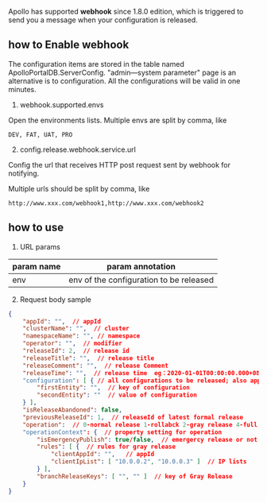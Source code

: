 Apollo has supported  **webhook** since 1.8.0 edition, which is triggered to send you a message when your configuration is released.

## how to Enable webhook

The configuration items are stored in the table named ApolloPortalDB.ServerConfig. "admin—system parameter" page is an alternative is to configuration. All the configurations will be valid in one minutes.

1. webhook.supported.envs

Open the environments lists. Multiple envs are split by comma, like

```
DEV, FAT, UAT, PRO
```

2. config.release.webhook.service.url

Config the url that receives HTTP post request sent by webhook for notifying.

Multiple urls should be split by comma, like
```
http://www.xxx.com/webhook1,http://www.xxx.com/webhook2
```

## how to use

1. URL params

param name    | param annotation
--- | ---
 env   | env of the configuration to be released

2. Request body sample

```json
{
    "appId": "",  // appId
    "clusterName": "",  // cluster
    "namespaceName": "", // namespace
    "operator": "",  // modifier
    "releaseId": 2,  // release id
    "releaseTitle": "",  // release title 
    "releaseComment": "",  // release Comment
    "releaseTime": "",  // release time  eg：2020-01-01T00:00:00.000+0800
    "configuration": [ { // all configurations to be released; also applys to gray release
        "firstEntity": "",  // key of configuration
        "secondEntity": ""  // value of configuration
    } ],
    "isReleaseAbandoned": false,
    "previousReleaseId": 1,  // releaseId of latest formal release
    "operation":  // 0-normal release 1-rollabck 2-gray release 4-full release
    "operationContext": {  // property setting for operation
        "isEmergencyPublish": true/false,  // emergercy release or not
        "rules": [ {  // rules for gray release
            "clientAppId": "",   // appId
            "clientIpList": [ "10.0.0.2", "10.0.0.3" ]  // IP lists
        } ],
        "branchReleaseKeys": [ "", "" ]  // key of Gray Release
    }
}
```
